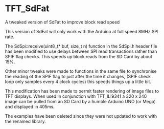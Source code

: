 # TFT_SdFat
A tweaked version of SdFat to improve block read speed

This version of SdFat will only work with the Arduino at full speed 8MHz SPI rate.

The SdSpi::receive(uint8_t* buf, size_t n) function in the SdSpi.h header file
has been modified to use delays between SPI read transactions rather than SPIF
flag checks.  This speeds up block reads from the SD Card by about 15%.

Other minor tweaks were made to functions in the same file to synchronise the
reading of the SPIF flag to just after the time it changes, (SPIF check loop
only samples every 4 clock cycles) this speeds things up a little bit.

This modification has been made to permit faster rendering of image files to TFT
displays. When used in conjunction with TFT_ILI9341 a 320 x 240 image can be pulled
from an SD Card by a humble Arduino UNO (or Mega) and displayed in 405ms.

The examples have been deleted since they were not updated to work with the renamed
library.
